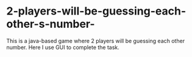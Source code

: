 # 2-players-will-be-guessing-each-other-s-number-
This is a java-based game where 2 players will be guessing each other number. Here I use GUI to complete the task. 
